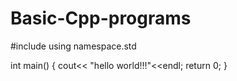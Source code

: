 # Basic-Cpp-programs

#include<iostream>
using namespace.std
  
  int main()
    {
    cout<< "hello world!!!"<<endl;
    return 0;
    }
  
